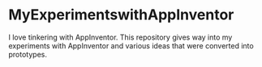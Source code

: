 # MyExperimentswithAppInventor
I love tinkering with AppInventor. This repository gives way into my experiments with AppInventor and various ideas that were converted into prototypes.
